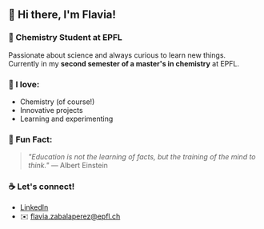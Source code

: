 

## 🌸 Hi there, I'm Flavia!  

### 🎨 Chemistry Student at EPFL  
Passionate about science and always curious to learn new things.  
Currently in my **second semester of a master's in chemistry** at EPFL.  

### 🔬 I love:
- Chemistry (of course!)  
- Innovative projects  
- Learning and experimenting  


### 🌱 Fun Fact:  
> *"Education is not the learning of facts, but the training of the mind to think."* — Albert Einstein  

### ☕ Let's connect!
- [LinkedIn](https://www.linkedin.com/in/flavia-zabala-a23b64175/)  
- ✉️ flavia.zabalaperez@epfl.ch  


